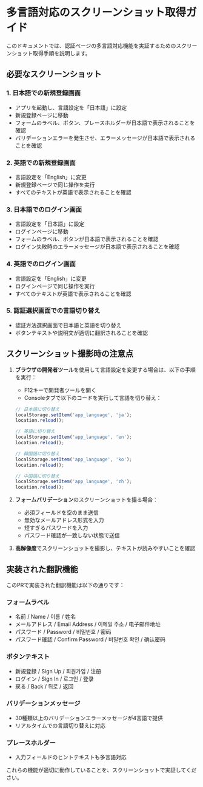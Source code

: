 # 多言語対応のスクリーンショット取得ガイド

このドキュメントでは、認証ページの多言語対応機能を実証するためのスクリーンショット取得手順を説明します。

## 必要なスクリーンショット

### 1. 日本語での新規登録画面
- アプリを起動し、言語設定を「日本語」に設定
- 新規登録ページに移動
- フォームのラベル、ボタン、プレースホルダーが日本語で表示されることを確認
- バリデーションエラーを発生させ、エラーメッセージが日本語で表示されることを確認

### 2. 英語での新規登録画面
- 言語設定を「English」に変更
- 新規登録ページで同じ操作を実行
- すべてのテキストが英語で表示されることを確認

### 3. 日本語でのログイン画面
- 言語設定を「日本語」に設定
- ログインページに移動
- フォームのラベル、ボタンが日本語で表示されることを確認
- ログイン失敗時のエラーメッセージが日本語で表示されることを確認

### 4. 英語でのログイン画面
- 言語設定を「English」に変更
- ログインページで同じ操作を実行
- すべてのテキストが英語で表示されることを確認

### 5. 認証選択画面での言語切り替え
- 認証方法選択画面で日本語と英語を切り替え
- ボタンテキストや説明文が適切に翻訳されることを確認

## スクリーンショット撮影時の注意点

1. **ブラウザの開発者ツール**を使用して言語設定を変更する場合は、以下の手順を実行：
   - F12キーで開発者ツールを開く
   - Consoleタブで以下のコードを実行して言語を切り替え：
   ```javascript
   // 日本語に切り替え
   localStorage.setItem('app_language', 'ja');
   location.reload();
   
   // 英語に切り替え
   localStorage.setItem('app_language', 'en');
   location.reload();
   
   // 韓国語に切り替え
   localStorage.setItem('app_language', 'ko');
   location.reload();
   
   // 中国語に切り替え
   localStorage.setItem('app_language', 'zh');
   location.reload();
   ```

2. **フォームバリデーション**のスクリーンショットを撮る場合：
   - 必須フィールドを空のまま送信
   - 無効なメールアドレス形式を入力
   - 短すぎるパスワードを入力
   - パスワード確認が一致しない状態で送信

3. **高解像度**でスクリーンショットを撮影し、テキストが読みやすいことを確認

## 実装された翻訳機能

このPRで実装された翻訳機能は以下の通りです：

### フォームラベル
- 名前 / Name / 이름 / 姓名
- メールアドレス / Email Address / 이메일 주소 / 电子邮件地址
- パスワード / Password / 비밀번호 / 密码
- パスワード確認 / Confirm Password / 비밀번호 확인 / 确认密码

### ボタンテキスト
- 新規登録 / Sign Up / 회원가입 / 注册
- ログイン / Sign In / 로그인 / 登录
- 戻る / Back / 뒤로 / 返回

### バリデーションメッセージ
- 30種類以上のバリデーションエラーメッセージが4言語で提供
- リアルタイムでの言語切り替えに対応

### プレースホルダー
- 入力フィールドのヒントテキストも多言語対応

これらの機能が適切に動作していることを、スクリーンショットで実証してください。